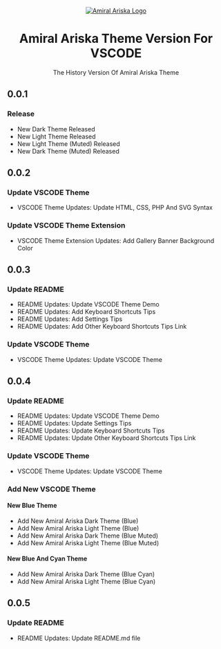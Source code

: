 <p align="center">
    <a href="https://xp.io/storage/zB679Ll.png">
        <img src="https://xp.io/storage/zB679Ll.png" alt="Amiral Ariska Logo">
    </a>
    <h1 align="center">Amiral Ariska Theme Version For VSCODE</h1>
    <p align="center">The History Version Of Amiral Ariska Theme</p>
</p>

## 0.0.1
### Release
- New Dark Theme Released
- New Light Theme Released
- New Light Theme (Muted) Released
- New Dark Theme (Muted) Released

## 0.0.2
### Update VSCODE Theme
- VSCODE Theme Updates: Update HTML, CSS, PHP And SVG Syntax

### Update VSCODE Theme Extension
- VSCODE Theme Extension Updates: Add Gallery Banner Background Color

## 0.0.3
### Update README
- README Updates: Update VSCODE Theme Demo
- README Updates: Add Keyboard Shortcuts Tips
- README Updates: Add Settings Tips
- README Updates: Add Other Keyboard Shortcuts Tips Link

### Update VSCODE Theme
- VSCODE Theme Updates: Update VSCODE Theme

## 0.0.4
### Update README
- README Updates: Update VSCODE Theme Demo
- README Updates: Update Settings Tips
- README Updates: Update Keyboard Shortcuts Tips
- README Updates: Update Other Keyboard Shortcuts Tips Link

### Update VSCODE Theme
- VSCODE Theme Updates: Update VSCODE Theme

### Add New VSCODE Theme
#### New Blue Theme
- Add New Amiral Ariska Dark Theme (Blue)
- Add New Amiral Ariska Light Theme (Blue)
- Add New Amiral Ariska Dark Theme (Blue Muted)
- Add New Amiral Ariska Light Theme (Blue Muted)

#### New Blue And Cyan Theme
- Add New Amiral Ariska Dark Theme (Blue Cyan)
- Add New Amiral Ariska Light Theme (Blue Cyan)

## 0.0.5
### Update README
- README Updates: Update README.md file